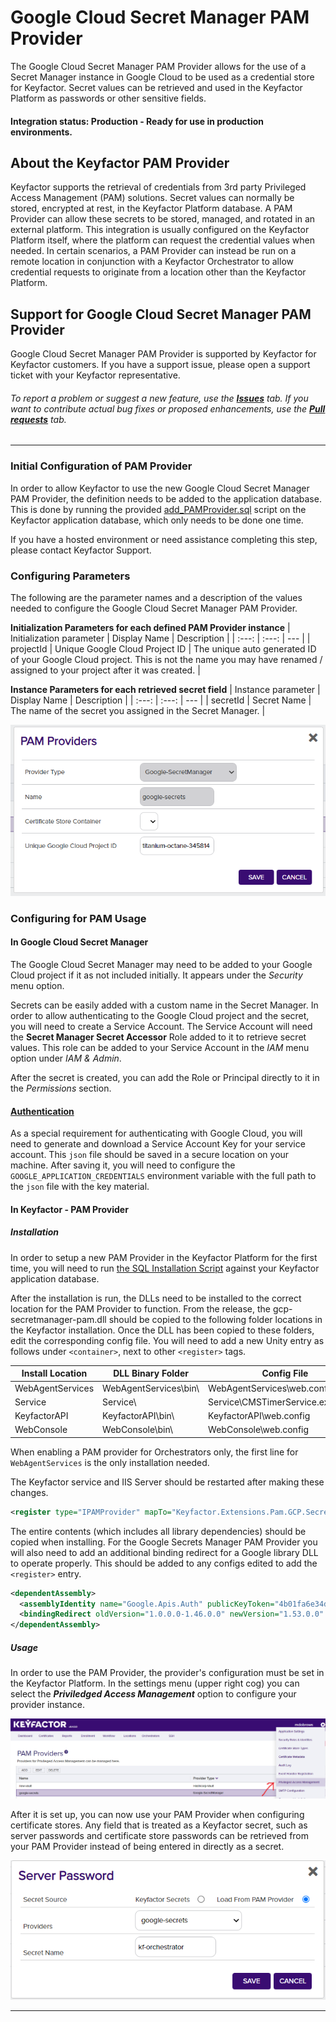 # Google Cloud Secret Manager PAM Provider

The Google Cloud Secret Manager PAM Provider allows for the use of a Secret Manager instance in Google Cloud to be used as a credential store for Keyfactor. Secret values can be retrieved and used in the Keyfactor Platform as passwords or other sensitive fields.

#### Integration status: Production - Ready for use in production environments.

## About the Keyfactor PAM Provider

Keyfactor supports the retrieval of credentials from 3rd party Privileged Access Management (PAM) solutions. Secret values can normally be stored, encrypted at rest, in the Keyfactor Platform database. A PAM Provider can allow these secrets to be stored, managed, and rotated in an external platform. This integration is usually configured on the Keyfactor Platform itself, where the platform can request the credential values when needed. In certain scenarios, a PAM Provider can instead be run on a remote location in conjunction with a Keyfactor Orchestrator to allow credential requests to originate from a location other than the Keyfactor Platform.



## Support for Google Cloud Secret Manager PAM Provider

Google Cloud Secret Manager PAM Provider is supported by Keyfactor for Keyfactor customers. If you have a support issue, please open a support ticket with your Keyfactor representative.

###### To report a problem or suggest a new feature, use the **[Issues](../../issues)** tab. If you want to contribute actual bug fixes or proposed enhancements, use the **[Pull requests](../../pulls)** tab.



---




### Initial Configuration of PAM Provider
In order to allow Keyfactor to use the new Google Cloud Secret Manager PAM Provider, the definition needs to be added to the application database.
This is done by running the provided [add_PAMProvider.sql](./add_PAMProvider.sql) script on the Keyfactor application database, which only needs to be done one time.

If you have a hosted environment or need assistance completing this step, please contact Keyfactor Support.

### Configuring Parameters
The following are the parameter names and a description of the values needed to configure the Google Cloud Secret Manager PAM Provider.

__Initialization Parameters for each defined PAM Provider instance__
| Initialization parameter | Display Name | Description |
| :---: | :---: | --- |
| projectId | Unique Google Cloud Project ID | The unique auto generated ID of your Google Cloud project. This is not the name you may have renamed / assigned to your project after it was created. |

__Instance Parameters for each retrieved secret field__
| Instance parameter | Display Name | Description |
| :---: | :---: | --- |
| secretId | Secret Name | The name of the secret you assigned in the Secret Manager. |

![](images/config.png)

### Configuring for PAM Usage
#### In Google Cloud Secret Manager
The Google Cloud Secret Manager may need to be added to your Google Cloud project if it as not included initially. It appears under the _Security_ menu option.

Secrets can be easily added with a custom name in the Secret Manager. In order to allow authenticating to the Google Cloud project and the secret, you will need to create a Service Account. The Service Account will need the __Secret Manager Secret Accessor__ Role added to it to retrieve secret values. This role can be added to your Service Account in the _IAM_ menu option under _IAM & Admin_.

After the secret is created, you can add the Role or Principal directly to it in the _Permissions_ section.

#### [Authentication](https://cloud.google.com/docs/authentication/production)
As a special requirement for authenticating with Google Cloud, you will need to generate and download a Service Account Key for your service account. This `json` file should be saved in a secure location on your machine. After saving it, you will need to configure the `GOOGLE_APPLICATION_CREDENTIALS` environment variable with the full path to the `json` file with the key material.

#### In Keyfactor - PAM Provider
##### Installation
In order to setup a new PAM Provider in the Keyfactor Platform for the first time, you will need to run [the SQL Installation Script](./add_PAMProvider.sql) against your Keyfactor application database.

After the installation is run, the DLLs need to be installed to the correct location for the PAM Provider to function. From the release, the gcp-secretmanager-pam.dll should be copied to the following folder locations in the Keyfactor installation. Once the DLL has been copied to these folders, edit the corresponding config file. You will need to add a new Unity entry as follows under `<container>`, next to other `<register>` tags.

| Install Location | DLL Binary Folder | Config File |
| --- | --- | --- |
| WebAgentServices | WebAgentServices\bin\ | WebAgentServices\web.config |
| Service | Service\ | Service\CMSTimerService.exe.config |
| KeyfactorAPI | KeyfactorAPI\bin\ | KeyfactorAPI\web.config |
| WebConsole | WebConsole\bin\ | WebConsole\web.config |

When enabling a PAM provider for Orchestrators only, the first line for `WebAgentServices` is the only installation needed.

The Keyfactor service and IIS Server should be restarted after making these changes.

```xml
<register type="IPAMProvider" mapTo="Keyfactor.Extensions.Pam.GCP.SecretManagerPAM, gcp-secretmanager-pam" name="GCP-SecretManager" />
```



The entire contents (which includes all library dependencies) should be copied when installing. For the Google Secrets Manager PAM Provider you will also need to add an additional binding redirect for a Google library DLL to operate properly. This should be added to any configs edited to add the `<register>` entry.

```xml
<dependentAssembly>
  <assemblyIdentity name="Google.Apis.Auth" publicKeyToken="4b01fa6e34db77ab" />
  <bindingRedirect oldVersion="1.0.0.0-1.46.0.0" newVersion="1.53.0.0" />
</dependentAssembly>
```

##### Usage
In order to use the PAM Provider, the provider's configuration must be set in the Keyfactor Platform. In the settings menu (upper right cog) you can select the ___Priviledged Access Management___ option to configure your provider instance.

![](images/setting.png)

After it is set up, you can now use your PAM Provider when configuring certificate stores. Any field that is treated as a Keyfactor secret, such as server passwords and certificate store passwords can be retrieved from your PAM Provider instead of being entered in directly as a secret.

![](images/password.png)


---




